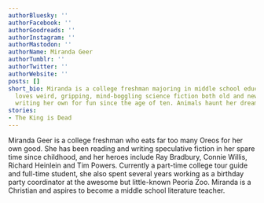 ```yaml
---
authorBluesky: ''
authorFacebook: ''
authorGoodreads: ''
authorInstagram: ''
authorMastodon: ''
authorName: Miranda Geer
authorTumblr: ''
authorTwitter: ''
authorWebsite: ''
posts: []
short_bio: Miranda is a college freshman majoring in middle school education. She
  loves weird, gripping, mind-boggling science fiction both old and new, and has been
  writing her own for fun since the age of ten. Animals haunt her dreams.
stories:
- The King is Dead
---
```


Miranda Geer is a college freshman who eats far too many Oreos for her own good. She has been reading and writing speculative fiction in her spare time since childhood, and her heroes include Ray Bradbury, Connie Willis, Richard Heinlein and Tim Powers. Currently a part-time college tour guide and full-time student, she also spent several years working as a birthday party coordinator at the awesome but little-known Peoria Zoo. Miranda is a Christian and aspires to become a middle school literature teacher.